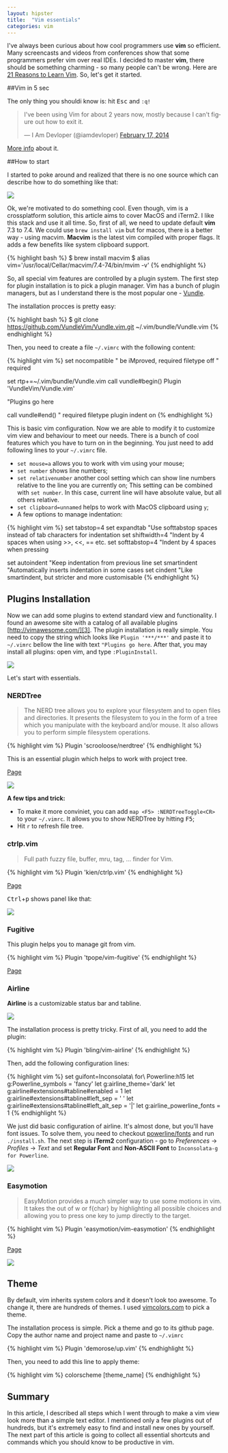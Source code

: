 ```yaml
---
layout: hipster
title:  "Vim essentials"
categories: vim
---
```

I've always been curious about how cool programmers use **vim** so efficient. Many screencasts and videos from conferences
show that some programmers prefer vim over real IDEs. I decided to master **vim**, there should be something charming - so many people can't be wrong. Here are [21 Reasons to Learn Vim][1]. So, let's get it started.

##Vim in 5 sec

The only thing you shouldi know is: hit <kbd>Esc</kbd> and `:q!`

<blockquote class="twitter-tweet" lang="en"><p lang="en" dir="ltr">I&#39;ve been using Vim for about 2 years now, mostly because I can&#39;t figure out how to exit it.</p>&mdash; I Am Devloper (@iamdevloper) <a href="https://twitter.com/iamdevloper/status/435555976687923200">February 17, 2014</a></blockquote>
<script async src="//platform.twitter.com/widgets.js" charset="utf-8"></script>

[More info](http://stackoverflow.com/questions/11828270/how-to-exit-the-vim-editor) about it.

##How to start

I started to poke around and realized that there is no one source which can describe how to do something like that:

<p>
<img src="{{ site.url }}/assets/vim/my.png" />
</p>

Ok, we're motivated to do something cool. Even though, vim is a crossplatform solution, this article aims to cover MacOS and iTerm2. I like this stack and use it all time. So, first of all, we need to update default **vim** 7.3 to 7.4. We could use `brew install vim` but for macos, there is a better way - using macvim. **Macvim** is the latest vim compiled with proper flags. It adds a few benefits like system clipboard support.

{% highlight bash %}
$ brew install macvim
$ alias vim='/usr/local/Cellar/macvim/7.4-74/bin/mvim -v'
{% endhighlight %}

So, all special vim features are controlled by a plugin system.
The first step for plugin installation is to pick a plugin manager. Vim has a bunch of plugin managers, but as I understand there is the most popular one - [Vundle][2].

The installation procces is pretty easy:

{% highlight bash %}
$ git clone https://github.com/VundleVim/Vundle.vim.git ~/.vim/bundle/Vundle.vim
{% endhighlight %}

Then, you need to create a file `~/.vimrc` with the following content:

{% highlight vim %}
set nocompatible              " be iMproved, required
filetype off                  " required

set rtp+=~/.vim/bundle/Vundle.vim
call vundle#begin()
Plugin 'VundleVim/Vundle.vim'

"Plugins go here

call vundle#end()            " required
filetype plugin indent on
{% endhighlight %}

This is basic vim configuration. Now we are able to modify it to customize vim view and behaviour to meet our needs. There is a bunch of cool features which you have to turn on in the beginning. You just need to add following lines to your `~/.vimrc` file.

* `set mouse=a` allows you to work with vim using your mouse;
* `set number` shows line numbers;
* `set relativenumber` another cool setting which can show line numbers relative to the line you are currently on; This setting can be combined with `set number`. In this case, current line will have absolute value, but all others relative.
* `set clipboard=unnamed` helps to work with MacOS clipboard using `y`;
* A few options to manage indentation:

{% highlight vim %}
set tabstop=4
set expandtab       "Use softtabstop spaces instead of tab characters for indentation
set shiftwidth=4    "Indent by 4 spaces when using >>, <<, == etc.
set softtabstop=4   "Indent by 4 spaces when pressing <TAB>

set autoindent      "Keep indentation from previous line
set smartindent     "Automatically inserts indentation in some cases
set cindent         "Like smartindent, but stricter and more customisable
{% endhighlight %}

## Plugins Installation

Now we can add some plugins to extend standard view and functionality. I found an awesome site with a catalog of all available plugins [http://vimawesome.com/][3]. The plugin installation is really simple. You need to copy the string which looks like `Plugin '***/***'` and paste it to `~/.vimrc` bellow the line with text `"Plugins go here`. After that, you may install all plugins: open vim, and type `:PluginInstall`.

<p>
<img src="{{ site.url }}/assets/vim/plugin-install.gif" />
</p>

Let's start with essentials.

### NERDTree

>The NERD tree allows you to explore your filesystem and to open files and directories. It presents the filesystem to you in the form of a tree which you manipulate with the keyboard and/or mouse. It also allows you to perform simple filesystem operations.

{% highlight vim %}
Plugin 'scrooloose/nerdtree'
{% endhighlight %}

This is an essential plugin which helps to work with project tree.

[Page](https://github.com/scrooloose/nerdtree)

<p>
<img src="{{ site.url }}/assets/vim/nerdtree.gif" />
</p>

**A few tips and trick:**

* To make it more conviniet, you can add `map <F5> :NERDTreeToggle<CR>` to your `~/.vimrc`. It allows you to show NERDTree by hitting <kbd>F5</kbd>;
* Hit `r` to refresh file tree.

### ctrlp.vim

> Full path fuzzy file, buffer, mru, tag, ... finder for Vim.

{% highlight vim %}
Plugin 'kien/ctrlp.vim'
{% endhighlight %}

[Page](https://github.com/kien/ctrlp.vim)

<kbd>Ctrl</kbd>+<kbd>p</kbd> shows panel like that:

<p>
<img src="{{ site.url }}/assets/vim/ctrlp.gif" />
</p>

### Fugitive

This plugin helps you to manage git from vim.

{% highlight vim %}
Plugin 'tpope/vim-fugitive'
{% endhighlight %}

[Page](https://github.com/tpope/vim-fugitive)

### Airline

**Airline** is a customizable status bar and tabline.

<p>
<img src="https://github.com/bling/vim-airline/wiki/screenshots/demo.gif"/>
</p>

The installation process is pretty tricky.
First of all, you need to add the plugin:

{% highlight vim %}
Plugin 'bling/vim-airline'
{% endhighlight %}

Then, add the following configuration lines:

{% highlight vim %}
set guifont=Inconsolata\ for\ Powerline:h15
let g:Powerline_symbols = 'fancy'
let g:airline_theme='dark'
let g:airline#extensions#tabline#enabled = 1
let g:airline#extensions#tabline#left_sep = ' '
let g:airline#extensions#tabline#left_alt_sep = '|'
let g:airline_powerline_fonts = 1
{% endhighlight %}

We just did basic configuration of airline. It's almost done, but you'll have font issues. To solve them, you need to checkout [powerline/fonts](https://github.com/powerline/fonts) and run `./install.sh`. The next step is **iTerm2** configuration - go to *Preferences* -> *Profiles* -> *Text* and set **Regular Font** and **Non-ASCII Font** to `Inconsolata-g for Powerline`.

<p>
<img src="{{ site.url }}/assets/vim/iterm-conf.png" />
</p>

### Easymotion

>EasyMotion provides a much simpler way to use some motions in vim. It takes the <number> out of <number>w or <number>f{char} by highlighting all possible choices and allowing you to press one key to jump directly to the target.

{% highlight vim %}
Plugin 'easymotion/vim-easymotion'
{% endhighlight %}

[Page](https://github.com/easymotion/vim-easymotion)

<p>
<img src="https://camo.githubusercontent.com/d5f800b9602faaeccc2738c302776a8a11797a0e/68747470733a2f2f662e636c6f75642e6769746875622e636f6d2f6173736574732f333739373036322f323033393335392f61386539333864362d383939662d313165332d383738392d3630303235656138333635362e676966" />
</p>


## Theme

By default, vim inherits system colors and it doesn't look too awesome. To change it, there are hundreds of themes. I used [vimcolors.com](http://vimcolors.com/) to pick a theme.

The installation process is simple. Pick a theme and go to its github page. Copy the author name and project name and paste to `~/.vimrc`

{% highlight vim %}
Plugin 'demorose/up.vim'
{% endhighlight %}

Then, you need to add this line to apply theme:

{% highlight vim %}
colorscheme [theme_name]
{% endhighlight %}

## Summary

In this article, I described all steps which I went through to make a vim view look more than a simple text editor.
I mentioned only a few plugins out of hundreds, but it's extremely easy to find and install new ones by yourself. The next part of this article is going to collect all
essential shortcuts and commands which you should know to be productive in vim.

[1]: http://www.jovicailic.org/2014/08/why-vim-21-reasons-to-learn-vim/
[2]: https://github.com/VundleVim/Vundle.vim
[3]: http://vimawesome.com/
